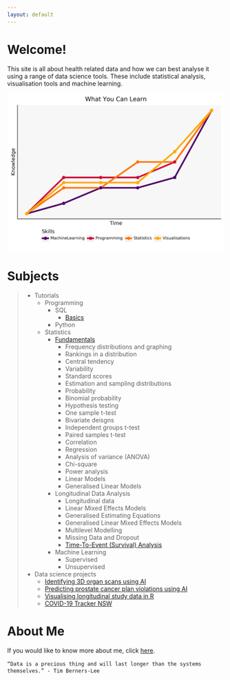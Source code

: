 ```yaml
---
layout: default
---
```



# Welcome!

This site is all about health related data and how we can best analyse it using a range of data science tools. These include statistical analysis, visualisation tools and machine learning.



![Figure 1. - Skills](index-plot-py.png)



# Subjects

> - Tutorials
>   - Programming
>   	- SQL
>   	  - [Basics](programming-sql-basics.md)
>   	- Python
>   - Statistics
>     - [Fundamentals](statistics-fundamentals.md)
>       - Frequency distributions and graphing
>       - Rankings in a distribution
>       - Central tendency
>       - Variability
>       - Standard scores
>       - Estimation and sampling distributions
>       - Probability
>       - Binomial probability
>       - Hypothesis testing
>       - One sample t-test
>       - Bivariate deisgns
>       - Independent groups t-test
>       - Paired samples t-test
>       - Correlation
>       - Regression
>       - Analysis of variance (ANOVA)
>       - Chi-square 
>       - Power analysis
>       - Linear Models
>       - Generalised Linear Models
>     - Longitudinal Data Analysis
>       - Longitudinal data
>       - Linear Mixed Effects Models
>       - Generalised Estimating Equations
>       - Generalised Linear Mixed Effects Models
>       - Multilevel Modelling
>       - Missing Data and Dropout
>       - [Time-To-Event (Survival) Analysis](statistics-lda-survival.md)
>     - Machine Learning
>       - Supervised
>       - Unsupervised
> - Data science projects
>   - [Identifying 3D organ scans using AI](https://github.com/philliphungerford/dissertation)
>   - [Predicting prostate cancer plan violations using AI](https://github.com/philliphungerford/dissertation)
>   - [Visualising longitudinal study data in R](https://github.com/philliphungerford/ndarc-point-dashboard)
>   - [COVID-19 Tracker NSW](https://philliphungerford.shinyapps.io/covid-tracker-au-nsw/)



# About Me

If you would like to know more about me, click [here](about.md).



```
“Data is a precious thing and will last longer than the systems themselves.” - Tim Berners-Lee
```

